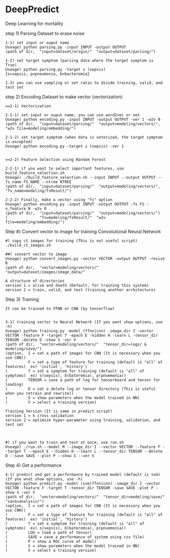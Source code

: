 # DeepPredict
Deep Learning for mortality

step 1) Parsing Dataset to erase noise

	1-1) set input or ouput name
	Useage) python parsing.py -input INPUT -output OUTPUT
	(path of dir,  "input=dataset/origin/"  "output=dataset/parsing/")
	
	1-2) set target symptom (parsing data where the target symptom is True)
	Useage) python parsing.py -target s (sepsis) 
	{s=sepsis, p=pneumonia, b=bacteremia}

	1-3) you can use sampling or set ratio to divide training, valid, and test set


step 2) Encoding Dataset to make vector (vectorization)
	
	==2-1) Vectorization

	2-1-1) set input or ouput name, you can use word2vec or not
	Useage) python encoding.py -input INPUT -output OUTPUT -ver 1 -w2v 0
	(path of dir,  "input=dataset/parsing/"  "output=modeling/vectors/",  "w2v file=modeling/embedding/")

	2-1-2) set target symptom (when data is vetorized, the target symptom is excepted)
	Useage) python encoding.py -target s (sepsis) -ver 1


	==2-2) Feature Selection using Random Forest

    2-2-1) if you want to select important features, use build_feature_selection.sh
    Useage) ./build_feature_selection.sh --input INPUT --output OUTPUT --fs_name FS_NAME --ntree NTREE
    (path of dir,  "input=dataset/parsing/"  "output=modeling/vectors/", "fs_name=modeling/fsResult/")
    
	2-2-2) Finally, make a vector using "fs" option
	Useage) python encoding.py -input INPUT -output OUTPUT -fs FS -n_feature N -w2v 0
	(path of dir,  "input=dataset/parsing/"  "output=modeling/vectors/")
	(              "fs=modeling/fsResult/"  "w2v file=modeling/embedding/")



Step #) Convert vector to image for training Convolutional Neural Network

	#) copy ct images for training (This is not useful script)
	./build_ct_images.sh 

	##) convert vector to image
	Useage) python convert_images.py -vector VECTOR -output OUTPUT -resize R
	(path of dir,  "vector=modeling/vectors/"  "output=dataset/images/image_data/"
	
	A structure of directories
	version 1 = alive and death (Default, for training this system)
	version 2 = train, valid, and test (training another architecture)
	
	
 
Step 3) Training

    It can be trained to FFNN or CNN (by tensorflow)
    
    
	3-1) training vector to Neural Network (If you want show options, use -h)
	Useage) python training.py -model (ffnn|cnn) -image_dir I -vector VECTOR -feature F -target T -epoch E -hidden H -learn L -tensor_dir TENSOR -delete D -show S -ver V 
	(path of dir,  "vector=modeling/vectors/"  "tensor_dir=logs/ & modeling/save/")
	(option,  I = set a path of images for CNN (It is necessary when you use CNN))
	(         F = set a type of feature for training (default is "all" of features)  ex) 'initial', 'history')
	(         T = set a symptom for training (default is "all" of symptoms)  ex) s(sepsis), b(bateremia), p(pnuemonia))
	(         TENSOR = save a path of log for tensorboard and tensor for loading)
	(         D = set a delete log or tensor directory (This is useful when you retrain and rewrite))
	(         S = show parameters when the model trained in NN)
	(         V = select a training version)    
	
	Training Version (It is same in predict script)
	version 1 = k cross validation
	version 2 = optimize hyper-parameter using training, validation, and test set
	
	

	#) if you want to train and test at once, use run.sh
	Useage) ./run.sh --model M --image_dir I --vector VECTOR --feature F --target T --epoch E --hidden H --learn L --tensor_dir TENSOR --delete D --save SAVE --plot P --show S --ver V
	
	

Step 4) Get a performance


    4-1) predict and get a performance by trained model (default is svm) (If you wnat show options, use -h)
	Useage) python predict.py -model (svm|ffnn|cnn) -image_dir I -vector VECTOR -feature F -target T -tensor_dir TENSOR -save SAVE -plot P -show S -ver V 
	(path of dir,  "vector=modeling/vectors/"  "tensor_dir=modeling/save/"  "save=analysis/")
	(option,  I = set a path of images for CNN (It is necessary when you use CNN))
	(         F = set a type of feature for training (default is "all" of features)  ex) 'initial', 'history')
	(         T = set a symptom for training (default is "all" of symptoms)  ex) s(sepsis), b(bateremia), p(pnuemonia))
	(         LOG = load a path of tensor)
	(         SAVE = save a performance of system using csv file)
	(         P = show a ROC curve of model)
	(         S = show parameters when the model trained in NN)
	(         V = select a training version)    
	